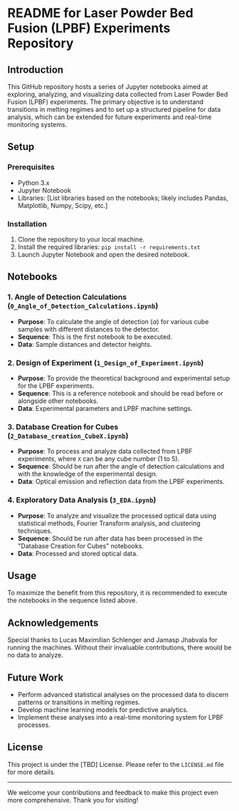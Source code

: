 # README for Laser Powder Bed Fusion (LPBF) Experiments Repository

## Introduction
This GitHub repository hosts a series of Jupyter notebooks aimed at exploring, analyzing, and visualizing data collected from Laser Powder Bed Fusion (LPBF) experiments. The primary objective is to understand transitions in melting regimes and to set up a structured pipeline for data analysis, which can be extended for future experiments and real-time monitoring systems.

## Setup
### Prerequisites
- Python 3.x
- Jupyter Notebook
- Libraries: [List libraries based on the notebooks; likely includes Pandas, Matplotlib, Numpy, Scipy, etc.]

### Installation
1. Clone the repository to your local machine.
2. Install the required libraries: `pip install -r requirements.txt`
3. Launch Jupyter Notebook and open the desired notebook.

## Notebooks
### 1. Angle of Detection Calculations (`0_Angle_of_Detection_Calculations.ipynb`)
- **Purpose**: To calculate the angle of detection $(\alpha)$ for various cube samples with different distances to the detector.
- **Sequence**: This is the first notebook to be executed.
- **Data**: Sample distances and detector heights.

### 2. Design of Experiment (`1_Design_of_Experiment.ipynb`)
- **Purpose**: To provide the theoretical background and experimental setup for the LPBF experiments.
- **Sequence**: This is a reference notebook and should be read before or alongside other notebooks.
- **Data**: Experimental parameters and LPBF machine settings.

### 3. Database Creation for Cubes (`2_Database_creation_CubeX.ipynb`)
- **Purpose**: To process and analyze data collected from LPBF experiments, where `X` can be any cube number (1 to 5).
- **Sequence**: Should be run after the angle of detection calculations and with the knowledge of the experimental design.
- **Data**: Optical emission and reflection data from the LPBF experiments.

### 4. Exploratory Data Analysis (`3_EDA.ipynb`)
- **Purpose**: To analyze and visualize the processed optical data using statistical methods, Fourier Transform analysis, and clustering techniques.
- **Sequence**: Should be run after data has been processed in the "Database Creation for Cubes" notebooks.
- **Data**: Processed and stored optical data.

## Usage
To maximize the benefit from this repository, it is recommended to execute the notebooks in the sequence listed above.

## Acknowledgements
Special thanks to Lucas Maximilian Schlenger and Jamasp Jhabvala for running the machines. Without their invaluable contributions, there would be no data to analyze.

## Future Work
- Perform advanced statistical analyses on the processed data to discern patterns or transitions in melting regimes.
- Develop machine learning models for predictive analytics.
- Implement these analyses into a real-time monitoring system for LPBF processes.

## License
This project is under the [TBD] License. Please refer to the `LICENSE.md` file for more details.

---
We welcome your contributions and feedback to make this project even more comprehensive. Thank you for visiting!
